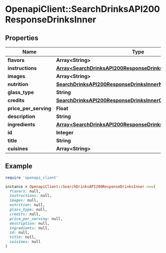 # OpenapiClient::SearchDrinksAPI200ResponseDrinksInner

## Properties

| Name | Type | Description | Notes |
| ---- | ---- | ----------- | ----- |
| **flavors** | **Array&lt;String&gt;** |  | [optional] |
| **instructions** | [**Array&lt;SearchDrinksAPI200ResponseDrinksInnerInstructionsInner&gt;**](SearchDrinksAPI200ResponseDrinksInnerInstructionsInner.md) |  | [optional] |
| **images** | **Array&lt;String&gt;** |  | [optional] |
| **nutrition** | [**SearchDrinksAPI200ResponseDrinksInnerNutrition**](SearchDrinksAPI200ResponseDrinksInnerNutrition.md) |  | [optional] |
| **glass_type** | **String** |  | [optional] |
| **credits** | [**SearchDrinksAPI200ResponseDrinksInnerCredits**](SearchDrinksAPI200ResponseDrinksInnerCredits.md) |  | [optional] |
| **price_per_serving** | **Float** |  | [optional] |
| **description** | **String** |  | [optional] |
| **ingredients** | [**Array&lt;SearchDrinksAPI200ResponseDrinksInnerIngredientsInner&gt;**](SearchDrinksAPI200ResponseDrinksInnerIngredientsInner.md) |  | [optional] |
| **id** | **Integer** |  | [optional] |
| **title** | **String** |  | [optional] |
| **cuisines** | **Array&lt;String&gt;** |  | [optional] |

## Example

```ruby
require 'openapi_client'

instance = OpenapiClient::SearchDrinksAPI200ResponseDrinksInner.new(
  flavors: null,
  instructions: null,
  images: null,
  nutrition: null,
  glass_type: null,
  credits: null,
  price_per_serving: null,
  description: null,
  ingredients: null,
  id: null,
  title: null,
  cuisines: null
)
```

